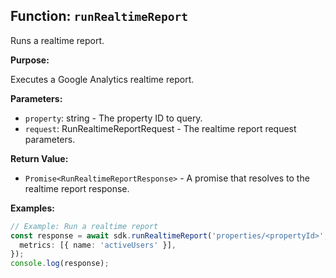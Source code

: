 ## Function: `runRealtimeReport`

Runs a realtime report.

**Purpose:**

Executes a Google Analytics realtime report.

**Parameters:**

- `property`: string - The property ID to query.
- `request`: RunRealtimeReportRequest - The realtime report request parameters.

**Return Value:**

- `Promise<RunRealtimeReportResponse>` - A promise that resolves to the realtime report response.

**Examples:**

```typescript
// Example: Run a realtime report
const response = await sdk.runRealtimeReport('properties/<propertyId>', {
  metrics: [{ name: 'activeUsers' }],
});
console.log(response);
```